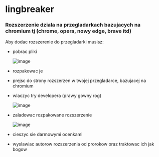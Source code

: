 # lingbreaker

<h3>Rozszerzenie dziala na przegladarkach bazujacych na chromium tj (chrome, opera, nowy edge, brave itd)</h3>

Aby dodac rozszerenie do przegladarki musisz: 
- pobrac pliki
    
    ![image](https://user-images.githubusercontent.com/48928433/144710863-adb41f8e-42ee-4c4d-9fc1-1609d1f0e3a5.png)

  
- rozpakowac je
- prejsc do strony rozszerzen w twojej przegladarce, bazujacej na chromium
- wlaczyc try developera (prawy gowny rog)

  ![image](https://user-images.githubusercontent.com/48928433/144710592-f1dfd2c1-6cdb-4e2b-9645-9a27e97a704d.png)

- zaladowac rozpakowane rozszerzenie

  ![image](https://user-images.githubusercontent.com/48928433/144710609-011df2f4-8346-4c3c-8ba5-e6e7f96ab0b2.png)
    
- cieszyc sie darmowymi ocenkami
- wyslawiac autorow rozszerzenia od prorokow oraz traktowac ich jak bogow
